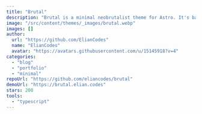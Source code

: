 ```yaml
---
title: "Brutal"
description: "Brutal is a minimal neobrutalist theme for Astro. It's based on Neobrutalist Web Design, a movement that aims to create websites with a minimalistic and functional design. It has some integrations like Image Optimization, RSS, Sitemap, ready to get your SEO done right."
image: "/src/content/themes/_images/brutal.webp"
images: []
author:
  url: "https://github.com/ElianCodes"
  name: "ElianCodes"
  avatar: "https://avatars.githubusercontent.com/u/15145918?v=4"
categories:
  - "blog"
  - "portfolio"
  - "minimal"
repoUrl: "https://github.com/eliancodes/brutal"
demoUrl: "https://brutal.elian.codes"
stars: 200
tools:
  - "typescript"
---
```


